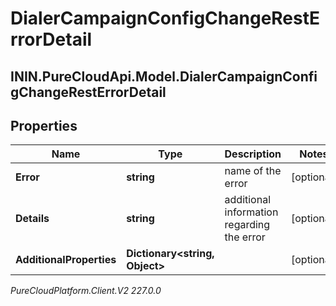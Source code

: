 # DialerCampaignConfigChangeRestErrorDetail

## ININ.PureCloudApi.Model.DialerCampaignConfigChangeRestErrorDetail

## Properties

|Name | Type | Description | Notes|
|------------ | ------------- | ------------- | -------------|
| **Error** | **string** | name of the error | [optional] |
| **Details** | **string** | additional information regarding the error | [optional] |
| **AdditionalProperties** | **Dictionary&lt;string, Object&gt;** |  | [optional] |



_PureCloudPlatform.Client.V2 227.0.0_
